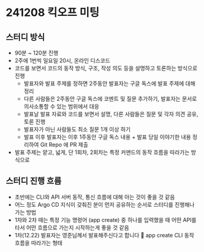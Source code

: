 # 241208 킥오프 미팅

## 스터디 방식

* 90분 ~ 120분 진행
* 2주에 1번씩 일요일 20시, 온라인 디스코드
* 코드를 보면서 코드의 동작 방식, 구조, 작성 의도 등을 설명하고 토론하는 방식으로 진행
    * 발표자와 발표 주제를 정하면 2주동안 발표자는 구글 독스에 발표 주제에 대해 정리
    * 다른 사람들은 2주동안 구글 독스에 코멘트 및 질문 추가하기, 발표자는 문서로 의사소통할 수 있는 범위에서 대응
    * 발표날 발표 자료와 코드를 보면서 설명, 다른 사람들은 질문 및 각자 의견 공유, 토론 진행
    * 발표자가 아닌 사람들도 최소 질문 1개 이상 하기
    * 발표 이후 발표자는 이후 1주동안 구글 독스 내용 + 발표 당일 이야기한 내용 정리하여 Git Repo 에 PR 제출
* 발표 주제는 얕고, 넓게, 단 1회차, 2회차는 특정 커맨드의 동작 흐름을 따라가는 방식으로

## 스터디 진행 흐름

* 초반에는 CLI와 API 서버 동작, 통신 흐름에 대해 아는 것이 좋을 것 같음
* 어느 정도 Argo CD 지식이 갖춰진 분이 먼저 공유하는 순서로 스터디를 진행해나가는 방법
* 1차와 2차 때는 특정 기능 명령어 (app create) 중 하나를 입력했을 때 어떤 API를 타서 어떤 흐름으로 가는지 시작하는게 좋을 것 같음
* 1차(12.22) 발표자는 영준님께서 발표해주신다고 합니다 🙂 app create CLI 동작 흐름을 따라가는 형태


